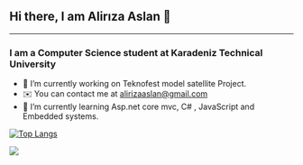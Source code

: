 
## Hi there, I am Alirıza Aslan 👋 
___
### I am a Computer Science student at Karadeniz Technical University



* 🔭 I’m currently working on Teknofest model satellite Project.
* ✉️ You can contact me at alirizaaslan@gmail.com
* 🌱 I’m currently learning Asp.net core mvc, C# , JavaScript and Embedded systems.


[![Top Langs](https://github-readme-stats.vercel.app/api/top-langs/?username=AlirizaAslan&layout=compact)](https://github.com/anuraghazra/github-readme-stats) 

![](https://komarev.com/ghpvc/?username=AlirizaAslan)
<!--
**kubraturkoglu/kubraturkoglu** is a ✨ _special_ ✨ repository because its `README.md` (this file) appears on your GitHub profile.

Here are some ideas to get you started:


- 🌱 I’m currently learning C# and Kotlin.

- 💬 Ask me about ...
- 📫 How to reach me: ...
- 😄 Pronouns: ...
- ⚡ Fun fact: ...
-- >
